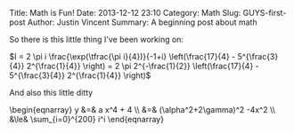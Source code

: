 Title: Math is Fun!
Date: 2013-12-12 23:10
Category: Math
Slug: GUYS-first-post
Author: Justin Vincent
Summary: A beginning post about math

So there is this little thing I've been working on:

$I = 2 \pi i \frac{\exp(\tfrac{\pi i}{4})}{-1+i} \left(\frac{17}{4} - 5^{\frac{3}{4}} 2^{\frac{1}{4}} \right) = 2 \pi 2^{-\frac{1}{2}} \left(\frac{17}{4} - 5^{\frac{3}{4}} 2^{\frac{1}{4}} \right)$

And also this little ditty

\begin{eqnarray} 
y &=& a x^4 + 4       \\\\
  &=& (\alpha^2+2\gamma)^2 -4x^2  \\\\
  &\le& \sum_{i=0}^{200} i^i
\end{eqnarray} 
